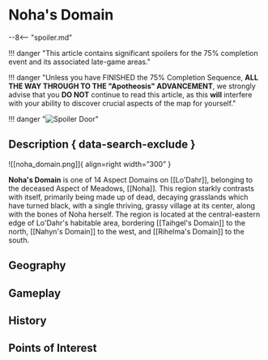 # Noha's Domain

--8<-- "spoiler.md"

!!! danger "This article contains significant spoilers for the 75% completion event and its associated late-game areas."

!!! danger "Unless you have FINISHED the 75% Completion Sequence, **ALL THE WAY THROUGH TO THE "Apotheosis" ADVANCEMENT**, we strongly advise that you **DO NOT** continue to read this article, as this **will** interfere with your ability to discover crucial aspects of the map for yourself."

!!! danger "![Spoiler Door](/assets/img/spoiler_door.png)"

## Description { data-search-exclude }

![[noha_domain.png]]{ align=right width=”300” }

**Noha's Domain** is one of 14 Aspect Domains on [[Lo'Dahr]], belonging to the deceased Aspect of Meadows, [[Noha]]. This region starkly contrasts with itself, primarily being made up of dead, decaying grasslands which have turned black, with a single thriving, grassy village at its center, along with the bones of Noha herself. The region is located at the central-eastern edge of Lo'Dahr's habitable area, bordering [[Taihgel's Domain]] to the north, [[Nahyn's Domain]] to the west, and [[Rihelma's Domain]] to the south.

## Geography

## Gameplay

## History

## Points of Interest